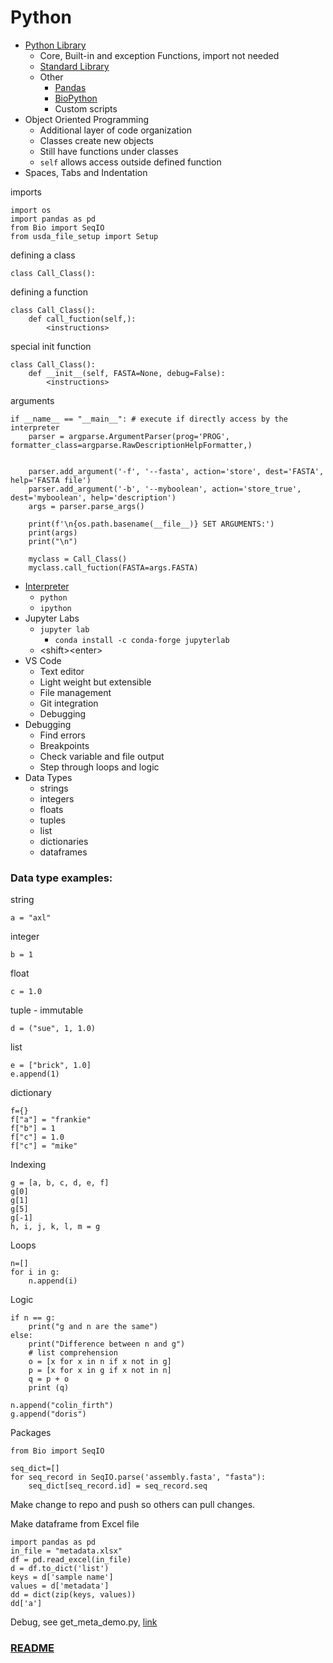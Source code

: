 # Python
- [Python Library](https://docs.python.org/3/library/intro.html)
    - Core, Built-in and exception Functions, import not needed
    - [Standard Library](https://docs.python.org/3/library/)
    - Other
        - [Pandas](https://pandas.pydata.org/)
        - [BioPython](https://biopython.org/)
        - Custom scripts
- Object Oriented Programming
    - Additional layer of code organization
    - Classes create new objects
    - Still have functions under classes
    - `self` allows access outside defined function
- Spaces, Tabs and Indentation

imports
```
import os
import pandas as pd
from Bio import SeqIO
from usda_file_setup import Setup
```
defining a class
```
class Call_Class():
```
defining a function
```
class Call_Class():
    def call_fuction(self,):
        <instructions>
```
special init function
```
class Call_Class():
    def __init__(self, FASTA=None, debug=False):
        <instructions>
```
arguments
```
if __name__ == "__main__": # execute if directly access by the interpreter
    parser = argparse.ArgumentParser(prog='PROG', formatter_class=argparse.RawDescriptionHelpFormatter,)


    parser.add_argument('-f', '--fasta', action='store', dest='FASTA', help='FASTA file')
    parser.add_argument('-b', '--myboolean', action='store_true', dest='myboolean', help='description')
    args = parser.parse_args()
    
    print(f'\n{os.path.basename(__file__)} SET ARGUMENTS:')
    print(args)
    print("\n")

    myclass = Call_Class()
    myclass.call_fuction(FASTA=args.FASTA)
```

- [Interpreter](https://docs.python.org/3/tutorial/interpreter.html)
    - `python`
    - `ipython`
- Jupyter Labs
    - `jupyter lab`
      - `conda install -c conda-forge jupyterlab`
    - \<shift\>\<enter>
- VS Code
    - Text editor
    - Light weight but extensible
    - File management
    - Git integration
    - Debugging
- Debugging
    - Find errors
    - Breakpoints
    - Check variable and file output
    - Step through loops and logic
- Data Types
    - strings
    - integers
    - floats
    - tuples
    - list
    - dictionaries
    - dataframes

### Data type examples:
string
```
a = "axl"
```
integer
```
b = 1
```
float
```
c = 1.0
```
tuple - immutable
```
d = ("sue", 1, 1.0)
```
list
```
e = ["brick", 1.0]
e.append(1)
```
dictionary
```
f={}
f["a"] = "frankie"
f["b"] = 1
f["c"] = 1.0
f["c"] = "mike"
```

Indexing
```
g = [a, b, c, d, e, f]
g[0]
g[1]
g[5]
g[-1]
h, i, j, k, l, m = g
```

Loops
```
n=[]
for i in g:
    n.append(i)
```

Logic
```
if n == g:
    print("g and n are the same")
else:
    print("Difference between n and g")
    # list comprehension
    o = [x for x in n if x not in g]
    p = [x for x in g if x not in n]
    q = p + o
    print (q)
```
```
n.append("colin_firth")
g.append("doris")
```
Packages
```
from Bio import SeqIO

seq_dict=[]
for seq_record in SeqIO.parse('assembly.fasta', "fasta"):
    seq_dict[seq_record.id] = seq_record.seq

```

Make change to repo and push so others can pull changes.

Make dataframe from Excel file
```
import pandas as pd
in_file = "metadata.xlsx"
df = pd.read_excel(in_file)
d = df.to_dict('list')
keys = d['sample name']
values = d['metadata']
dd = dict(zip(keys, values))
dd['a']
```

Debug, see get_meta_demo.py, [link](../data/sample_naming_and_metadata/sample_naming.md)

### [README](../README.md)